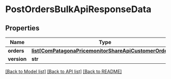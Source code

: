 # PostOrdersBulkApiResponseData

## Properties
Name | Type | Description | Notes
------------ | ------------- | ------------- | -------------
**orders** | [**list[ComPatagonaPricemonitorShareApiCustomerOrderV2]**](ComPatagonaPricemonitorShareApiCustomerOrderV2.md) |  | [optional] 
**version** | **str** |  | [optional] 

[[Back to Model list]](../README.md#documentation-for-models) [[Back to API list]](../README.md#documentation-for-api-endpoints) [[Back to README]](../README.md)


